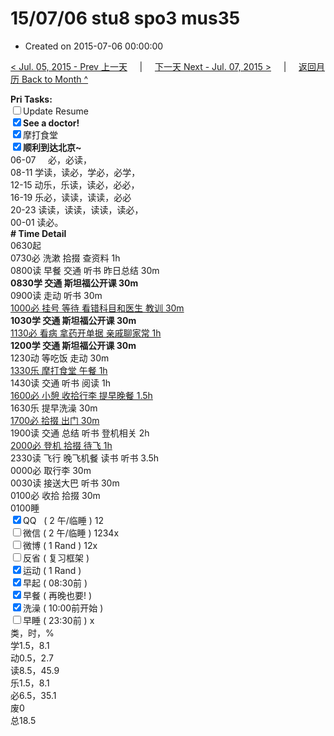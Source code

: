 # 15/07/06 stu8 spo3 mus35

- Created on 2015-07-06 00:00:00

[< Jul. 05, 2015 - Prev 上一天](/lifelogs/2015/07/d05.md) &nbsp; &nbsp; | &nbsp; &nbsp; [下一天 Next - Jul. 07, 2015 >](/lifelogs/2015/07/d07.md) &nbsp; &nbsp; |  &nbsp; &nbsp; [返回月历 Back to Month ^](/lifelogs/2015/07/index.md)
<br/><div><b>Pri Tasks:</b></div><div><input type="checkbox"/>Update Resume</div><div><b><input checked="true" type="checkbox"/></b><b>See a doctor!</b></div><div><input checked="true" type="checkbox"/>摩打食堂</div><div><b><input checked="true" type="checkbox"/></b><b>顺利到达北京~</b></div><div>06-07     必，必读，</div><div>08-11 学读，读必，学必，必学，</div><div>12-15 动乐，乐读，读必，必必，</div><div>16-19 乐必，读读，读读，必必</div><div>20-23 读读，读读，读读，读必，</div><div>00-01 读必。</div><div><b># Time Detail</b></div><div>0630起</div><div>0730必 洗漱 拾掇 查资料 1h</div><div>0800读 早餐 交通 听书 昨日总结 30m</div><div><b>0830学 交通 斯坦福公开课 30m</b><br/></div><div>0900读 走动 听书 30m</div><div><u>1000必 挂号 等待 看错科目和医生 教训 30m</u></div><div><b>1030学 交通 斯坦福公开课 30m</b></div><div><u>1130必 看病 拿药开单据 亲戚聊家常 1h</u></div><div><b>1200学 交通 斯坦福公开课 30m</b></div><div>1230动 等吃饭 走动 30m</div><div><u>1330乐 摩打食堂 午餐 1h</u></div><div>1430读 交通 听书 阅读 1h</div><div><u>1600必 小憩 收拾行李 提早晚餐 1.5h</u></div><div>1630乐 提早洗澡 30m</div><div><u>1700必 拾掇 出门 30m</u></div><div>1900读 交通 总结 听书 登机相关 2h</div><div><u>2000必 登机 拾掇 待飞 1h</u></div><div>2330读 飞行 晚飞机餐 读书 听书 3.5h</div><div>0000必 取行李 30m</div><div>0030读 接送大巴 听书 30m</div><div>0100必 收拾 拾掇 30m</div><div>0100睡</div><div><input checked="true" type="checkbox"/>QQ   ( 2 午/临睡 ) 12</div><div><input type="checkbox"/>微信 ( 2 午/临睡 ) 1234x</div><div><input type="checkbox"/>微博 ( 1 Rand ) 12x</div><div><input type="checkbox"/>反省 ( 复习框架 )</div><div><input checked="true" type="checkbox"/>运动 ( 1 Rand )</div><div><input checked="true" type="checkbox"/>早起 ( 08:30前 )</div><div><input checked="true" type="checkbox"/>早餐 ( 再晚也要! )</div><div><input checked="true" type="checkbox"/>洗澡 ( 10:00前开始 )</div><div><input type="checkbox"/>早睡 ( 23:30前 ) x</div><div>类，时，%</div><div>学1.5，8.1</div><div>动0.5，2.7</div><div>读8.5，45.9</div><div>乐1.5，8.1</div><div>必6.5，35.1</div><div>废0</div><div>总18.5</div>
